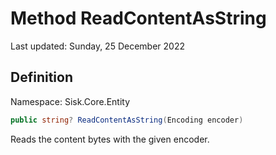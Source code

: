 # Method ReadContentAsString
Last updated: Sunday, 25 December 2022

## Definition
Namespace: Sisk.Core.Entity

```csharp
public string? ReadContentAsString(Encoding encoder)
```

Reads the content bytes with the given encoder.

